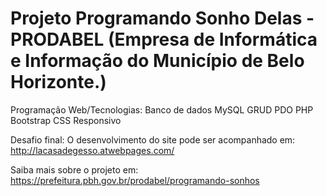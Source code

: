 # Projeto Programando Sonho Delas - PRODABEL (Empresa de Informática e Informação do Município de Belo Horizonte.)

Programação Web/Tecnologias:
Banco de dados MySQL
GRUD PDO PHP
Bootstrap
CSS Responsivo


Desafio final: O desenvolvimento do site pode ser acompanhado em:
http://lacasadegesso.atwebpages.com/

Saiba mais sobre o projeto em: https://prefeitura.pbh.gov.br/prodabel/programando-sonhos
